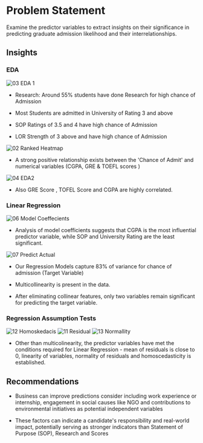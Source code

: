 # Problem Statement
Examine the predictor variables to extract insights on their significance in predicting graduate admission likelihood and their interrelationships.

## Insights

### EDA

![03 EDA 1](https://github.com/jdeepanshu/chanceadmission/assets/6391462/b66a619f-3af6-4d07-99d6-583e99af4cae)

* Research: Around 55% students have done Research for high chance of Admission

* Most Students are admitted in University of Rating 3 and above

* SOP Ratings of 3.5 and 4 have high chance of Admission

* LOR Strength of 3 above and have high chance of Admission

![02 Ranked Heatmap](https://github.com/jdeepanshu/chanceadmission/assets/6391462/a6c3554d-ddea-4c12-8bf3-d7c7ac5ea134)

* A strong positive relationship exists between the 'Chance of Admit' and numerical variables (CGPA, GRE & TOEFL scores )

![04 EDA2](https://github.com/jdeepanshu/chanceadmission/assets/6391462/09e8b902-c2e3-42a0-855e-d3a5ae44f880)

* Also GRE Score , TOFEL Score and CGPA are highly correlated.

### Linear Regression

![06  Model Coeffecients](https://github.com/jdeepanshu/chanceadmission/assets/6391462/5fb5cbea-c7f4-497f-aef4-751577553b61)

* Analysis of model coefficients suggests that CGPA is the most influential predictor variable, while SOP and University Rating are the least significant.
  
![07 Predict Actual](https://github.com/jdeepanshu/chanceadmission/assets/6391462/cd1e3c29-6bf6-426c-9f53-4919c56728f9)

* Our Regression Models capture 83% of variance for chance of admission (Target Variable)

* Multicollinearity is present in the data.

* After eliminating collinear features, only two variables remain significant for predicting the target variable.

### Regression Assumption Tests

![12 Homoskedacis](https://github.com/jdeepanshu/chanceadmission/assets/6391462/74a9c784-5e86-44ee-97a3-bf5beafa2806)
![11 Residual](https://github.com/jdeepanshu/chanceadmission/assets/6391462/edaf39d8-5ec0-4523-a3f8-44ddcb47933c)
![13 Normallity](https://github.com/jdeepanshu/chanceadmission/assets/6391462/8ed0087b-aee2-41fd-8fc5-e940d1b63809)

* Other than multicolinearity, the predictor variables have met the conditions required for Linear Regression - mean of residuals is close to 0, linearity of variables, normality of residuals and homoscedasticity is established.


## Recommendations
* Business can improve predictions consider including work experience or internship, engagement in social causes like NGO and contributions to environmental initiatives as potential independent variables 

* These factors can indicate a candidate's responsibility and real-world impact, potentially serving as stronger indicators than Statement of Purpose (SOP), Research and Scores

